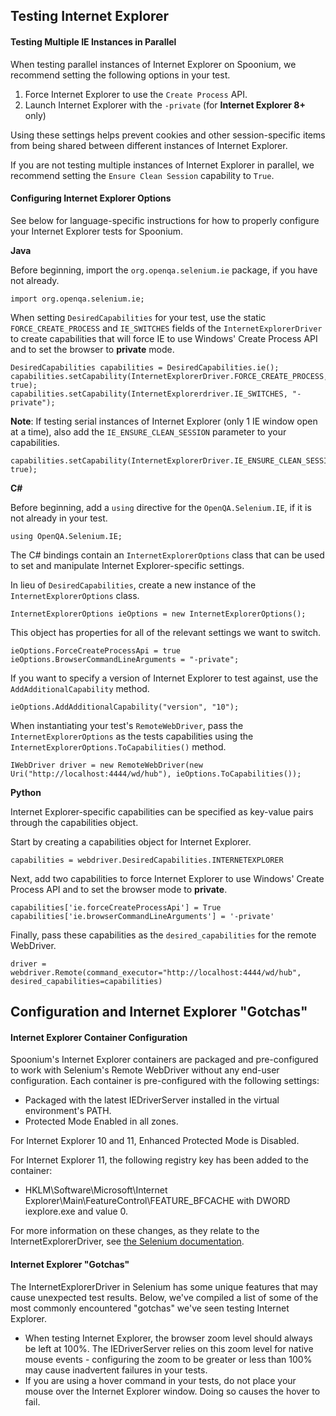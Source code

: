 ## Testing Internet Explorer

#### Testing Multiple IE Instances in Parallel

When testing parallel instances of Internet Explorer on Spoonium, we recommend setting the following options in your test. 

1. Force Internet Explorer to use the `Create Process` API.
2. Launch Internet Explorer with the `-private` (for **Internet Explorer 8+** only)

Using these settings helps prevent cookies and other session-specific items from being shared between different instances of Internet Explorer. 

If you are not testing multiple instances of Internet Explorer in parallel, we recommend setting the `Ensure Clean Session` capability to `True`. 

#### Configuring Internet Explorer Options

See below for language-specific instructions for how to properly configure your Internet Explorer tests for Spoonium. 

**Java**

Before beginning, import the `org.openqa.selenium.ie` package, if you have not already. 

	import org.openqa.selenium.ie;

When setting `DesiredCapabilities` for your test, use the static `FORCE_CREATE_PROCESS` and `IE_SWITCHES` fields of the `InternetExplorerDriver` to create capabilities that will force IE to use Windows' Create Process API and to set the browser to **private** mode.

	DesiredCapabilities capabilities = DesiredCapabilities.ie();
	capabilities.setCapability(InternetExplorerDriver.FORCE_CREATE_PROCESS, true);
	capabilities.setCapability(InternetExplorerdriver.IE_SWITCHES, "-private");

**Note**: If testing serial instances of Internet Explorer (only 1 IE window open at a time), also add the `IE_ENSURE_CLEAN_SESSION` parameter to your capabilities. 

	capabilities.setCapability(InternetExplorerDriver.IE_ENSURE_CLEAN_SESSION, true);

**C#**

Before beginning, add a `using` directive for the `OpenQA.Selenium.IE`, if it is not already in your test. 

	using OpenQA.Selenium.IE;

The C# bindings contain an `InternetExplorerOptions` class that can be used to set and manipulate Internet Explorer-specific settings. 

In lieu of `DesiredCapabilities`, create a new instance of the `InternetExplorerOptions` class. 

	InternetExplorerOptions ieOptions = new InternetExplorerOptions();

This object has properties for all of the relevant settings we want to switch. 

	ieOptions.ForceCreateProcessApi = true
	ieOptions.BrowserCommandLineArguments = "-private";

If you want to specify a version of Internet Explorer to test against, use the `AddAdditionalCapability` method. 

	ieOptions.AddAdditionalCapability("version", "10");

When instantiating your test's `RemoteWebDriver`, pass the `InternetExplorerOptions` as the tests capabilities using the `InternetExplorerOptions.ToCapabilities()` method. 

	IWebDriver driver = new RemoteWebDriver(new Uri("http://localhost:4444/wd/hub"), ieOptions.ToCapabilities());

**Python**

Internet Explorer-specific capabilities can be specified as key-value pairs through the capabilities object. 

Start by creating a capabilities object for Internet Explorer. 

	capabilities = webdriver.DesiredCapabilities.INTERNETEXPLORER

Next, add two capabilities to force Internet Explorer to use Windows' Create Process API and to set the browser mode to **private**. 

	capabilities['ie.forceCreateProcessApi'] = True
	capabilities['ie.browserCommandLineArguments'] = '-private'

Finally, pass these capabilities as the `desired_capabilities` for the remote WebDriver. 

	driver = webdriver.Remote(command_executor="http://localhost:4444/wd/hub", desired_capabilities=capabilities)

## Configuration and Internet Explorer "Gotchas"

#### Internet Explorer Container Configuration

Spoonium's Internet Explorer containers are packaged and pre-configured to work with Selenium's Remote WebDriver without any end-user configuration. Each container is pre-configured with the following settings:

- Packaged with the latest IEDriverServer installed in the virtual environment's PATH.
- Protected Mode Enabled in all zones.

For Internet Explorer 10 and 11, Enhanced Protected Mode is Disabled.

For Internet Explorer 11, the following registry key has been added to the container:

- HKLM\Software\Microsoft\Internet Explorer\Main\FeatureControl\FEATURE_BFCACHE with DWORD iexplore.exe and value 0.

For more information on these changes, as they relate to the InternetExplorerDriver, see [the Selenium documentation](https://code.google.com/p/selenium/wiki/InternetExplorerDriver).

#### Internet Explorer "Gotchas"

The InternetExplorerDriver in Selenium has some unique features that may cause unexpected test results. Below, we've compiled a list of some of the most commonly encountered "gotchas" we've seen testing Internet Explorer. 

- When testing Internet Explorer, the browser zoom level should always be left at 100%. The IEDriverServer relies on this zoom level for native mouse events - configuring the zoom to be greater or less than 100% may cause inadvertent failures in your tests.
- If you are using a hover command in your tests, do not place your mouse over the Internet Explorer window. Doing so causes the hover to fail.